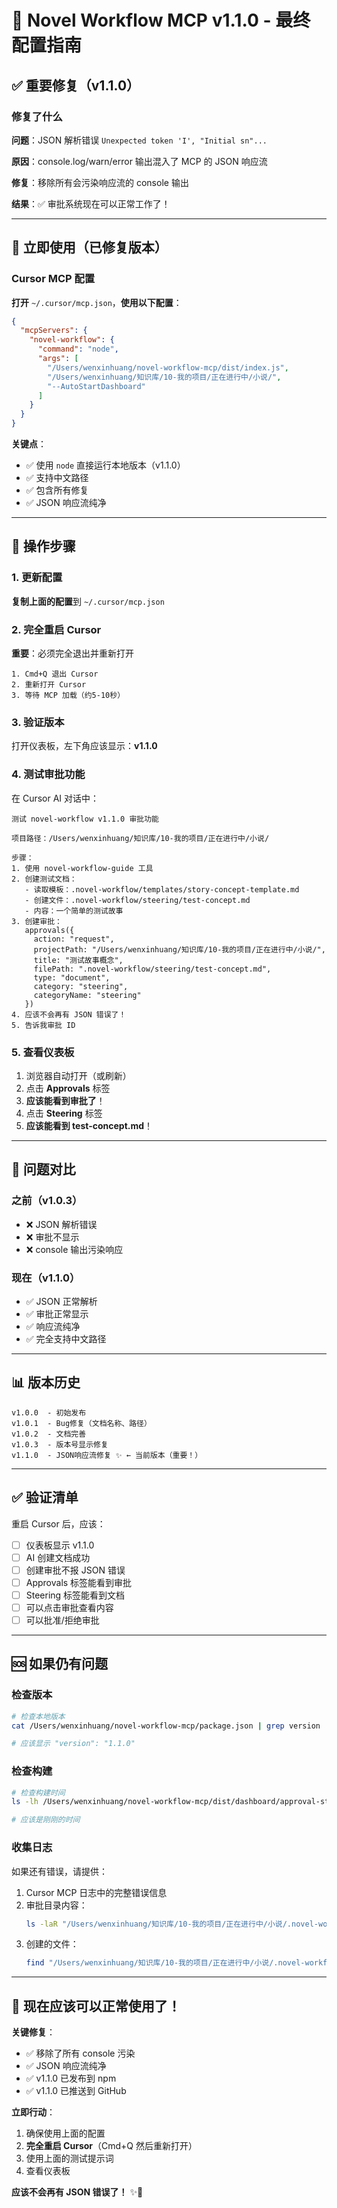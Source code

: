 # 🎉 Novel Workflow MCP v1.1.0 - 最终配置指南

## ✅ 重要修复（v1.1.0）

### 修复了什么

**问题**：JSON 解析错误 `Unexpected token 'I', "Initial sn"...`

**原因**：console.log/warn/error 输出混入了 MCP 的 JSON 响应流

**修复**：移除所有会污染响应流的 console 输出

**结果**：✅ 审批系统现在可以正常工作了！

---

## 🚀 立即使用（已修复版本）

### Cursor MCP 配置

**打开** `~/.cursor/mcp.json`，**使用以下配置**：

```json
{
  "mcpServers": {
    "novel-workflow": {
      "command": "node",
      "args": [
        "/Users/wenxinhuang/novel-workflow-mcp/dist/index.js",
        "/Users/wenxinhuang/知识库/10-我的项目/正在进行中/小说/",
        "--AutoStartDashboard"
      ]
    }
  }
}
```

**关键点**：
- ✅ 使用 `node` 直接运行本地版本（v1.1.0）
- ✅ 支持中文路径
- ✅ 包含所有修复
- ✅ JSON 响应流纯净

---

## 🔄 操作步骤

### 1. 更新配置

**复制上面的配置**到 `~/.cursor/mcp.json`

### 2. 完全重启 Cursor

**重要**：必须完全退出并重新打开

```
1. Cmd+Q 退出 Cursor
2. 重新打开 Cursor
3. 等待 MCP 加载（约5-10秒）
```

### 3. 验证版本

打开仪表板，左下角应该显示：**v1.1.0**

### 4. 测试审批功能

在 Cursor AI 对话中：

```
测试 novel-workflow v1.1.0 审批功能

项目路径：/Users/wenxinhuang/知识库/10-我的项目/正在进行中/小说/

步骤：
1. 使用 novel-workflow-guide 工具
2. 创建测试文档：
   - 读取模板：.novel-workflow/templates/story-concept-template.md
   - 创建文件：.novel-workflow/steering/test-concept.md
   - 内容：一个简单的测试故事
3. 创建审批：
   approvals({
     action: "request",
     projectPath: "/Users/wenxinhuang/知识库/10-我的项目/正在进行中/小说/",
     title: "测试故事概念",
     filePath: ".novel-workflow/steering/test-concept.md",
     type: "document",
     category: "steering",
     categoryName: "steering"
   })
4. 应该不会再有 JSON 错误了！
5. 告诉我审批 ID
```

### 5. 查看仪表板

1. 浏览器自动打开（或刷新）
2. 点击 **Approvals** 标签
3. **应该能看到审批了**！
4. 点击 **Steering** 标签
5. **应该能看到 test-concept.md**！

---

## 🎯 问题对比

### 之前（v1.0.3）
- ❌ JSON 解析错误
- ❌ 审批不显示
- ❌ console 输出污染响应

### 现在（v1.1.0）
- ✅ JSON 正常解析
- ✅ 审批正常显示
- ✅ 响应流纯净
- ✅ 完全支持中文路径

---

## 📊 版本历史

```
v1.0.0  - 初始发布
v1.0.1  - Bug修复（文档名称、路径）
v1.0.2  - 文档完善
v1.0.3  - 版本号显示修复
v1.1.0  - JSON响应流修复 ✨ ← 当前版本（重要！）
```

---

## ✅ 验证清单

重启 Cursor 后，应该：

- [ ] 仪表板显示 v1.1.0
- [ ] AI 创建文档成功
- [ ] 创建审批不报 JSON 错误
- [ ] Approvals 标签能看到审批
- [ ] Steering 标签能看到文档
- [ ] 可以点击审批查看内容
- [ ] 可以批准/拒绝审批

---

## 🆘 如果仍有问题

### 检查版本

```bash
# 检查本地版本
cat /Users/wenxinhuang/novel-workflow-mcp/package.json | grep version

# 应该显示 "version": "1.1.0"
```

### 检查构建

```bash
# 检查构建时间
ls -lh /Users/wenxinhuang/novel-workflow-mcp/dist/dashboard/approval-storage.js

# 应该是刚刚的时间
```

### 收集日志

如果还有错误，请提供：
1. Cursor MCP 日志中的完整错误信息
2. 审批目录内容：
   ```bash
   ls -laR "/Users/wenxinhuang/知识库/10-我的项目/正在进行中/小说/.novel-workflow/approvals/"
   ```
3. 创建的文件：
   ```bash
   find "/Users/wenxinhuang/知识库/10-我的项目/正在进行中/小说/.novel-workflow" -name "*.md" -o -name "*.json" | grep -v template
   ```

---

## 🎊 现在应该可以正常使用了！

**关键修复**：
- ✅ 移除了所有 console 污染
- ✅ JSON 响应流纯净
- ✅ v1.1.0 已发布到 npm
- ✅ v1.1.0 已推送到 GitHub

**立即行动**：
1. 确保使用上面的配置
2. **完全重启 Cursor**（Cmd+Q 然后重新打开）
3. 使用上面的测试提示词
4. 查看仪表板

**应该不会再有 JSON 错误了！** ✨🎉

